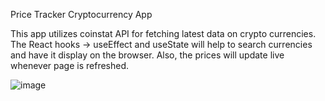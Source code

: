 Price Tracker Cryptocurrency App

This app utilizes coinstat API for fetching latest data on crypto currencies. The React hooks -> useEffect and useState will help to search currencies and have it display on the browser. Also, the prices will update live whenever page is refreshed.

![image](https://user-images.githubusercontent.com/39925519/179245998-8ce11539-44fb-4ce6-85a0-2c90df3d7856.png)
